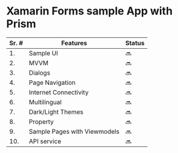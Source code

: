 # Xamarin Forms sample App with Prism

| Sr. #  | Features | Status | 
| ------------- | ------------- | ------ |
| 1. | Sample UI  | :soon: |
| 2. | MVVM | :soon: |
| 3. | Dialogs  | :soon: |
| 4. | Page Navigation | :soon: |
| 5. | Internet Connectivity  | :soon: |
| 6. | Multilingual | :soon: |
| 7. | Dark/Light Themes | :soon: |
| 8. | Property  | :soon: |
| 9. | Sample Pages with Viewmodels  | :soon: |
| 10.| API service | :soon: |

